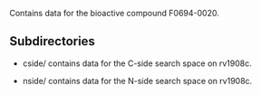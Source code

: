 Contains data for the bioactive compound F0694-0020.

## Subdirectories

- cside/ contains data for the C-side search space on rv1908c.

- nside/ contains data for the N-side search space on rv1908c.

